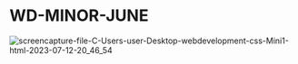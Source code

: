 # WD-MINOR-JUNE

![screencapture-file-C-Users-user-Desktop-webdevelopment-css-Mini1-html-2023-07-12-20_46_54](https://github.com/Samiksha-Madaan/WD-MINOR-JUNE/assets/138991923/4c32cd2b-a37a-4f8e-aa49-35ce2a88afed)

